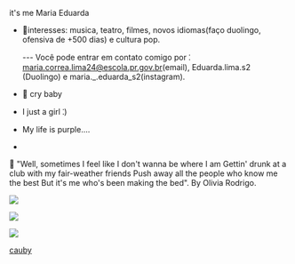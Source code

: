 it's me Maria Eduarda

- 🌙interesses: musica, teatro, filmes, novos idiomas(faço duolingo, ofensiva de +500 dias) e cultura pop.

  --- Você pode entrar em contato comigo por ⁚ maria.correa.lima24@escola.pr.gov.br(email), Eduarda.lima.s2 (Duolingo) e maria._.eduarda_s2(instagram).
  
- 🍄 cry baby
  
- I just a girl ⁚)

- My life is purple....
- 
  
 
  💜 "Well, sometimes I feel like I don't wanna be where I am
Gettin' drunk at a club with my fair-weather friends
Push away all the people who know me the best
But it's me who's been making the bed". By Olivia Rodrigo.


![](https://media1.tenor.com/m/wzwkN234ne0AAAAC/melanie-martinez.gif)

![](https://media1.tenor.com/m/6cDFmqhSjccAAAAd/enoughformeliv-olivia-rodrigo.gif)

![](https://media1.tenor.com/m/Prvbi7eJeyQAAAAd/melanie-martinez-after-school-melanie-martinez.gif)

[cauby](https://youtu.be/Nhx9QDuqpDM?si=8URrBleK_2BV3Umt)
